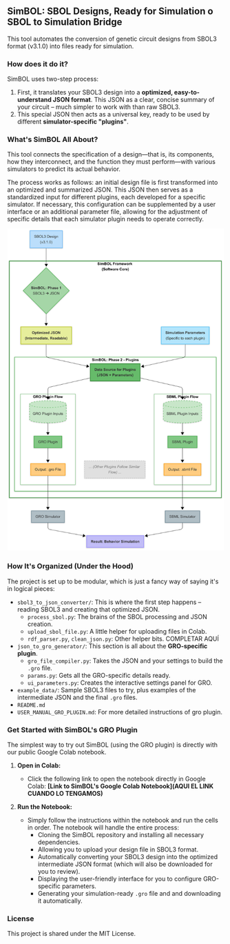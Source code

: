 ## SimBOL: SBOL Designs, Ready for Simulation o SBOL to Simulation Bridge

This tool automates the conversion of genetic circuit designs from SBOL3 format (v3.1.0) into files ready for simulation.

### How does it do it? 

SimBOL uses two-step process:

1.  First, it translates your SBOL3 design into a **optimized, easy-to-understand JSON format**. This JSON as a clear, concise summary of your circuit – much simpler to work with than raw SBOL3.
2.  This special JSON then acts as a universal key, ready to be used by different **simulator-specific "plugins"**.

### What's SimBOL All About?

This tool connects the specification of a design—that is, its components, how they interconnect, and the function they must perform—with various simulators to predict its actual behavior.

The process works as follows: an initial design file is first transformed into an optimized and summarized JSON. This JSON then serves as a standardized input for different plugins, each developed for a specific simulator. If necessary, this configuration can be supplemented by a user interface or an additional parameter file, allowing for the adjustment of specific details that each simulator plugin needs to operate correctly.

![Diagrama de Flujo de SimBOL](./images/SimBOL_FW.png)

### How It's Organized (Under the Hood)

The project is set up to be modular, which is just a fancy way of saying it's in logical pieces:

* `sbol3_to_json_converter/`: This is where the first step happens – reading SBOL3 and creating that optimized JSON.
    * `process_sbol.py`: The brains of the SBOL processing and JSON creation.
    * `upload_sbol_file.py`: A little helper for uploading files in Colab.
    * `rdf_parser.py`, `clean_json.py`: Other helper bits.
COMPLETAR AQUÍ
* `json_to_gro_generator/`: This section is all about the **GRO-specific plugin**.
    * `gro_file_compiler.py`: Takes the JSON and your settings to build the `.gro` file.
    * `params.py`: Gets all the GRO-specific details ready.
    * `ui_parameters.py`: Creates the interactive settings panel for GRO.
* `example_data/`: Sample SBOL3 files to try, plus examples of the intermediate JSON and the final `.gro` files.
* `README.md`
* `USER_MANUAL_GRO_PLUGIN.md`: For more detailed instructions of gro plugin.

### Get Started with SimBOL's GRO Plugin 

The simplest way to try out SimBOL (using the GRO plugin) is directly with our public Google Colab notebook.

1.  **Open in Colab:**
    * Click the following link to open the notebook directly in Google Colab:
        **[Link to SimBOL's Google Colab Notebook](AQUI EL LINK CUANDO LO TENGAMOS)**

2.  **Run the Notebook:**
    * Simply follow the instructions within the notebook and run the cells in order. The notebook will handle the entire process:
        * Cloning the SimBOL repository and installing all necessary dependencies.
        * Allowing you to upload your design file in SBOL3 format.
        * Automatically converting your SBOL3 design into the optimized intermediate JSON format (which will also be downloaded for you to review).
        * Displaying the user-friendly interface for you to configure GRO-specific parameters.
        * Generating your simulation-ready `.gro` file and and downloading it automatically.

### License

This project is shared under the MIT License.
